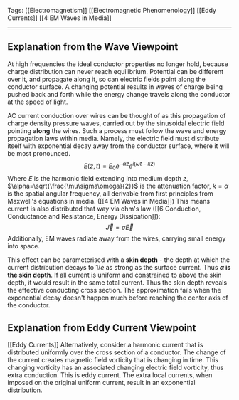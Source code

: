 Tags: [[Electromagnetism]] [[Electromagnetic Phenomenology]] [[Eddy Currents]] [[4 EM Waves in Media]]
___
## Explanation from the Wave Viewpoint
At high frequencies the ideal conductor properties no longer hold, because charge distribution can never reach equilibrium. Potential can be different over it, and propagate along it, so can electric fields point along the conductor surface. A changing potential results in waves of charge being pushed back and forth while the energy change travels along the conductor at the speed of light. 

AC current conduction over wires can be thought of as this propagation of charge density pressure waves, carried out by the sinusoidal electric field pointing **along** the wires. Such a process must follow the wave and energy propagation laws within media. Namely, the electric field must distribute itself with exponential decay away from the conductor surface, where it will be most pronounced. 
$$E(z,t)=E_0e^{-\alpha z}e^{i(\omega t-k z)}$$
Where $E$ is the harmonic field extending into medium depth $z$, $\alpha=\sqrt{\frac{\mu\sigma\omega}{2}}$ is the attenuation factor, $k=\alpha$ is the spatial angular frequency, all derivable from first principles from Maxwell's equations in media. ([[4 EM Waves in Media]]) This means current is also distributed that way via ohm's law ([[6 Conduction, Conductance and Resistance, Energy Dissipation]]):
$$\vec J=\sigma\vec E$$
Additionally, EM waves radiate away from the wires, carrying small energy into space. 

This effect can be parameterised with a **skin depth** - the depth at which the current distribution decays to $1/e$ as strong as the surface current. Thus **$\alpha$ is the skin depth**. If all current is uniform and constrained to above the skin depth, it would result in the same total current. Thus the skin depth reveals the effective conducting cross section. The approximation fails when the exponential decay doesn't happen much before reaching the center axis of the conductor. 
## Explanation from Eddy Current Viewpoint
[[Eddy Currents]]
Alternatively, consider a harmonic current that is distributed uniformly over the cross section of a conductor. The change of the current creates magnetic field vorticity that is changing in time. This changing vorticity has an associated changing electric field vorticity, thus extra conduction. This is eddy current. The extra local currents, when imposed on the original uniform current, result in an exponential distribution. 